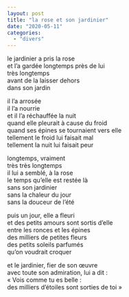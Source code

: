 ```yaml
---
layout: post
title: "la rose et son jardinier"
date: "2020-05-11"
categories:
  - "divers"
---
```


le jardinier a pris la rose  
et l’a gardée longtemps près de lui  
très longtemps  
avant de la laisser dehors  
dans son jardin  

il l’a arrosée  
il l’a nourrie  
et il l’a réchauffée la nuit  
quand elle pleurait à cause du froid  
quand ses épines se tournaient vers elle  
tellement le froid lui faisait mal  
tellement la nuit lui faisait peur  

longtemps, vraiment  
très très longtemps  
il lui a semblé, à la rose  
le temps qu’elle est restée là  
sans son jardinier  
sans la chaleur du jour  
sans la douceur de l’été  

puis un jour, elle a fleuri  
et des petits amours sont sortis d’elle  
entre les ronces et les épines  
des milliers de petites fleurs  
des petits soleils parfumés  
qu’on voudrait croquer  

et le jardinier, fier de son œuvre  
avec toute son admiration, lui a dit :  
« Vois comme tu es belle :  
des milliers d’étoiles sont sorties de toi »
